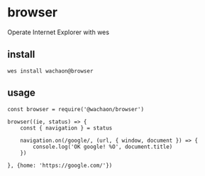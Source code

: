 # browser
Operate Internet Explorer with wes



## install

```
wes install wachaon@browser
```

## usage

```
const browser = require('@wachaon/browser')

browser((ie, status) => {
    const { navigation } = status

    navigation.on(/google/, (url, { window, document }) => {
        console.log('OK google! %O', document.title)
    })

}, {home: 'https://google.com/'})
```
